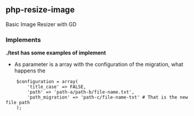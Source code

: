 ## php-resize-image ##

Basic Image Resizer with GD

### Implements ###
**./test has some examples of implement**

* As parameter is a array with the configuration of the migration, what happens the 

```
	$configuration = array(
		'title_case' => FALSE, 
		'path' => 'path-a/path-b/file-name.txt',
		'path_migration' => 'path-c/file-name-txt' # That is the new file path
	);

```
